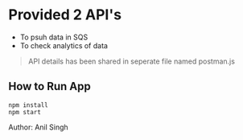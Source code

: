 # Provided 2 API's

- To psuh data in SQS 
- To check analytics of data

> API details has been shared in seperate file named postman.js

## How to Run App

```
npm install
npm start
```

Author: Anil Singh
